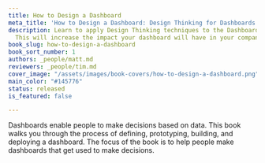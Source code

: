 ```yaml
---
title: How to Design a Dashboard
meta_title: 'How to Design a Dashboard: Design Thinking for Dashboards'
description: Learn to apply Design Thinking techniques to the Dashboard Creation Process.
  This will increase the impact your dashboard will have in your company.
book_slug: how-to-design-a-dashboard
book_sort_number: 1
authors: _people/matt.md
reviewers: _people/tim.md
cover_image: "/assets/images/book-covers/how-to-design-a-dashboard.png"
main_color: "#145776"
status: released
is_featured: false

---
```

Dashboards enable people to make decisions based on data. This book walks you through the process of defining, prototyping, building, and deploying a dashboard. The focus of the book is to help people make dashboards that get used to make decisions.